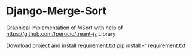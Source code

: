 # Django-Merge-Sort
Graphical implementation of MSort with help of https://github.com/fperucic/treant-js Library

Download project and install requirement.txt
pip install -r requirement.txt
